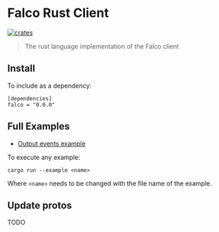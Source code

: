 # Falco Rust Client

[![crates](https://img.shields.io/badge/crates.io-v0.0.0-orange.svg?style=flat-square&longCache=true)](https://crates.io/crates/falco)

> The rust language implementation of the Falco client

## Install

To include as a dependency:

```
[dependencies]
falco = "0.0.0"
```

## Full Examples

- [Output events example](examples/outputs.rs)

To execute any example:

```
cargo run --example <name> 
```
Where `<name>` needs to be changed with the file name of the example.

## Update protos

TODO

